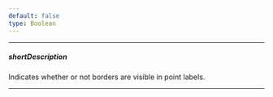 ```yaml
---
default: false
type: Boolean
---
```

---
##### shortDescription
Indicates whether or not borders are visible in point labels.

---
